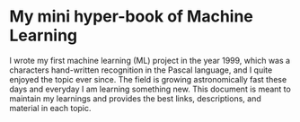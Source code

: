 # My mini hyper-book of Machine Learning

I wrote my first machine learning (ML) project in the year 1999, which was a characters hand-written recognition in the Pascal language, and I quite enjoyed the topic ever since. The field is growing astronomically fast these days and everyday I am learning something new. This document is meant to maintain my learnings and provides the best links, descriptions, and material in each topic.

